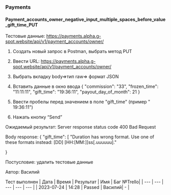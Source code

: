 ### Payments
#### Payment_accounts_owner_negative_input_multiple_spaces_before_value_gift_time_PUT

Тестовые данные: https://payments.alpha.g-spot.website/api/v1/payment_accounts/owner/


1. Создать новый запрос в Postman, выбрать метод PUT

2. Ввести URL: https://payments.alpha.g-spot.website/api/v1/payment_accounts/owner/

3. Выбрать вкладку body=>тип raw=> формат JSON

4. Вставить данные в окно ввода
{
  "commission": "33",
  "frozen_time": "11:11:11",
  "gift_time": "19:36:11",
  "payout_day_of_month": 21
}

5. Ввести пробелы перед значением в поле "gift_time" (пример "  19:36:11")

6. Нажать кнопку “Send”

Ожидаемый результат: Server response status code 400 Bad Request

Body response:
{
    "gift_time": [
        "Duration has wrong format. Use one of these formats instead: [DD] [HH:[MM:]]ss[.uuuuuu]."
    
}

Постусловие: удалить тестовые данные

Автор: Василий

Тест выполнен
|     Дата    | Время | Результат |   Имя  | Баг №Trello|
|     ---     |  ---  |    ---    |   ---  |    ---     |
|  2023-07-24 | 14:28 |   Passed  | Василий|     -      | 
